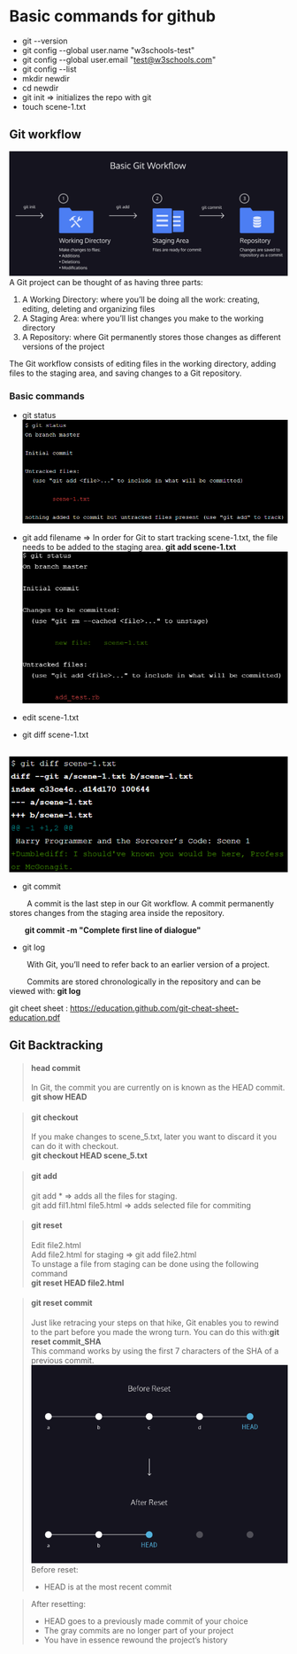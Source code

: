 # Basic commands for github
* git --version
* git config --global user.name "w3schools-test"
* git config --global user.email "test@w3schools.com"
* git config --list
* mkdir newdir
* cd newdir
* git init => initializes the repo with git
* touch scene-1.txt
## Git workflow
![git work flow](images/gitworkflow.png)
A Git project can be thought of as having three parts:

1) A Working Directory: where you’ll be doing all the work: creating, editing, deleting and organizing files
2) A Staging Area: where you’ll list changes you make to the working directory
3) A Repository: where Git permanently stores those changes as different versions of the project

The Git workflow consists of editing files in the working directory, adding files to the staging area, and saving changes to a Git repository. 

### Basic commands
* git status![git staus](images/gitstatus.png)

* git add filename => In order for Git to start tracking scene-1.txt, the file needs to be added to the staging area.  **git add scene-1.txt** ![git staus after add](gitstatus_add.png)
* edit scene-1.txt
* git diff scene-1.txt 

&ensp;&ensp;&ensp;&ensp;&ensp;&ensp;![git diff](images/gitdiff.png)
* git commit

&ensp;&ensp;&ensp;&ensp; A commit is the last step in our Git workflow. A commit permanently stores changes from the staging area inside the repository.

&ensp;&ensp;&ensp;&ensp;**git commit -m "Complete first line of dialogue"**
* git log

&ensp;&ensp;&ensp;&ensp;
With Git, you’ll need to refer back to an earlier version of a project. 

&ensp;&ensp;&ensp;&ensp;
Commits are stored chronologically in the repository and can be viewed with: **git log**

git cheet sheet :  https://education.github.com/git-cheat-sheet-education.pdf

## Git Backtracking

>#### head commit
> In Git, the commit you are currently on is known as the HEAD commit.\
> **git show HEAD**

>#### git checkout
> If you make changes to scene_5.txt, later you want to discard it you can do it with checkout.\
> **git checkout HEAD scene_5.txt**

>#### git add
> git add *  => adds all the files for staging.\
> git add fil1.html file5.html => adds selected file for commiting

>#### git reset
> Edit file2.html\
> Add file2.html for staging => git add file2.html \
> To unstage a file from staging can be done using the following command\
> **git reset HEAD file2.html**

>#### git reset commit
> Just like retracing your steps on that hike, Git enables you to rewind to the part before you made the wrong turn. You can do this with:**git reset commit_SHA**\
> This command works by using the first 7 characters of the SHA of a previous commit.
>![git reset SHA](images/resetSHA.png)\
>Before reset:
>- HEAD is at the most recent commit

>After resetting:
>- HEAD goes to a previously made commit of your choice
>- The gray commits are no longer part of your project
>- You have in essence rewound the project’s history





